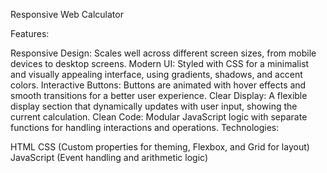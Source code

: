 Responsive Web Calculator



Features:

Responsive Design: Scales well across different screen sizes, from mobile devices to desktop screens.
Modern UI: Styled with CSS for a minimalist and visually appealing interface, using gradients, 
shadows, and accent colors.
Interactive Buttons: Buttons are animated with hover effects and smooth transitions for a better user experience.
Clear Display: A flexible display section that dynamically updates with user input, showing the current calculation.
Clean Code: Modular JavaScript logic with separate functions for handling interactions and operations.
Technologies:

HTML
CSS (Custom properties for theming, Flexbox, and Grid for layout)
JavaScript (Event handling and arithmetic logic)
